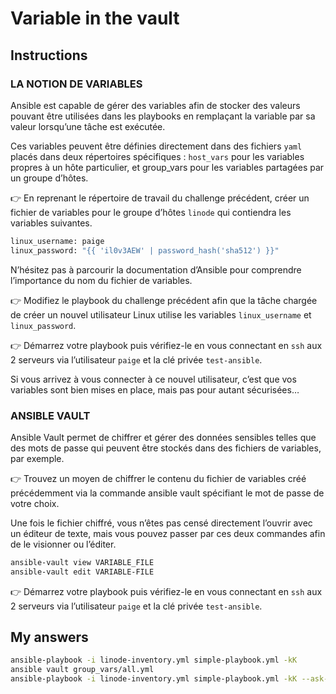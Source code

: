 # Variable in the vault

## Instructions

### LA NOTION DE VARIABLES

Ansible est capable de gérer des variables afin de stocker des valeurs pouvant être utilisées dans les playbooks en remplaçant la variable par sa valeur lorsqu’une tâche est exécutée.

Ces variables peuvent être définies directement dans des fichiers `yaml` placés dans deux répertoires spécifiques : `host_vars` pour les variables propres à un hôte particulier, et group_vars pour les variables partagées par un groupe d’hôtes.

👉 En reprenant le répertoire de travail du challenge précédent, créer un fichier de variables pour le groupe d’hôtes `linode` qui contiendra les variables suivantes.

```sh
linux_username: paige
linux_password: "{{ 'il0v3AEW' | password_hash('sha512') }}"
```

N’hésitez pas à parcourir la documentation d’Ansible pour comprendre l’importance du nom du fichier de variables.

👉 Modifiez le playbook du challenge précédent afin que la tâche chargée de créer un nouvel utilisateur Linux utilise les variables `linux_username` et `linux_password`.

👉 Démarrez votre playbook puis vérifiez-le en vous connectant en `ssh` aux 2 serveurs via l’utilisateur `paige` et la clé privée `test-ansible`.

Si vous arrivez à vous connecter à ce nouvel utilisateur, c’est que vos variables sont bien mises en place, mais pas pour autant sécurisées…

### ANSIBLE VAULT

Ansible Vault permet de chiffrer et gérer des données sensibles telles que des mots de passe qui peuvent être stockés dans des fichiers de variables, par exemple.

👉 Trouvez un moyen de chiffrer le contenu du fichier de variables créé précédemment via la commande ansible vault spécifiant le mot de passe de votre choix.

Une fois le fichier chiffré, vous n’êtes pas censé directement l’ouvrir avec un éditeur de texte, mais vous pouvez passer par ces deux commandes afin de le visionner ou l’éditer.

```sh
ansible-vault view VARIABLE_FILE
ansible-vault edit VARIABLE-FILE
```

👉 Démarrez votre playbook puis vérifiez-le en vous connectant en `ssh` aux 2 serveurs via l’utilisateur `paige` et la clé privée `test-ansible`.

## My answers

```sh
ansible-playbook -i linode-inventory.yml simple-playbook.yml -kK
ansible vault group_vars/all.yml
ansible-playbook -i linode-inventory.yml simple-playbook.yml -kK --ask-vault-pass
```
